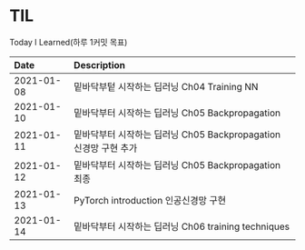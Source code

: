 # TIL
Today I Learned(하루 1커밋 목표)

|Date | Description |
|:-- |:--|
|2021-01-08|밑바닥부텉 시작하는 딥러닝 Ch04 Training NN|
|2021-01-10|밑바닥부터 시작하는 딥러닝 Ch05 Backpropagation | 
|2021-01-11|밑바닥부터 시작하는 딥러닝 Ch05 Backpropagation 신경망 구현 추가|
|2021-01-12|밑바닥부터 시작하는 딥러닝 Ch05 Backpropagation 최종|
|2021-01-13| PyTorch introduction 인공신경망 구현|
|2021-01-14|밑바닥부터 시작하는 딥러닝 Ch06 training techniques|
